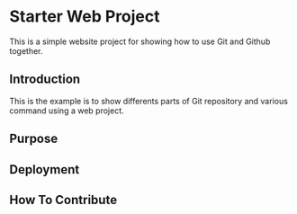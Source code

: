 #  Starter Web Project

This is a simple website project for showing how to use Git and Github together.

## Introduction

This is the example is to show differents parts of Git repository and various command using a web project.

## Purpose

## Deployment

## How To Contribute